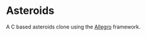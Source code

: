 # Asteroids

A C based asteroids clone using the
[Allegro](https://github.com/liballeg/allegro5) framework.
